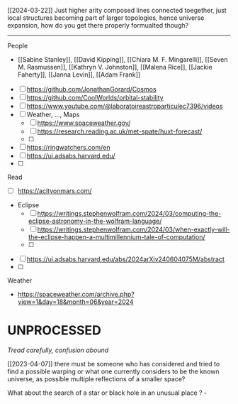 
[[2024-03-22]]
Just higher arity composed lines connected toegether, just local structures becoming part of larger topologies, hence universe expansion, how do you get there properly formualted though?

---

People
- [[Sabine Stanley]], [[David Kipping]], [[Chiara M. F. Mingarelli]], [[Seven M. Rasmussen]], [[Kathryn V. Johnston]], [[Malena Rice]], [[Jackie Faherty]], [[Janna Levin]], [[Adam Frank]]

- [ ] https://github.com/JonathanGorard/Cosmos
- [ ] https://github.com/CoolWorlds/orbital-stability
- [ ] https://www.youtube.com/@laboratoireastroparticulec7396/videos
- [ ] Weather, ..., Maps
	- [ ] https://www.spaceweather.gov/
	- [ ] https://research.reading.ac.uk/met-spate/huxt-forecast/
	- [ ] 
- [ ] https://ringwatchers.com/en
- [ ] https://ui.adsabs.harvard.edu/
- [ ] 

Read
- [ ] https://acityonmars.com/
- Eclipse
	- [ ] https://writings.stephenwolfram.com/2024/03/computing-the-eclipse-astronomy-in-the-wolfram-language/
	- [ ] https://writings.stephenwolfram.com/2024/03/when-exactly-will-the-eclipse-happen-a-multimillennium-tale-of-computation/
	- [ ] 
- [ ] https://ui.adsabs.harvard.edu/abs/2024arXiv240604075M/abstract
- [ ] 

Weather
- https://spaceweather.com/archive.php?view=1&day=18&month=06&year=2024
# UNPROCESSED
*Tread carefully, confusion abound*

[[2023-04-07]]
there must be someone who has considered and tried to find a possible warping or what one currently considers to be the known universe, as possible multiple reflections of a smaller space?

What about the search of a star or black hole in an unusual place ? -
